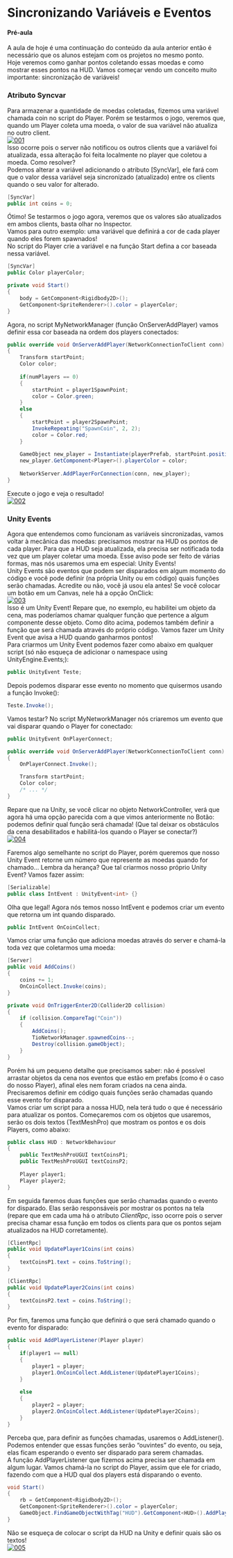 # Sincronizando Variáveis e Eventos

#### Pré-aula
A aula de hoje é uma continuação do conteúdo da aula anterior então é necessário que os alunos estejam com os projetos no mesmo ponto.<br>
Hoje veremos como ganhar pontos coletando essas moedas e como mostrar esses pontos na HUD. Vamos começar vendo um conceito muito importante: sincronização de variáveis!

### Atributo Syncvar
Para armazenar a quantidade de moedas coletadas, fizemos uma variável chamada coin no script do Player. Porém se testarmos o jogo, veremos que, quando um Player coleta uma moeda, o valor de sua variável não atualiza no outro client.<br>
[![001](https://github.com/mastheusum/Aulas/blob/main/Expert-Games/Lesson%2004/Screenshots/001.gif "001")](https://github.com/mastheusum/Aulas/blob/main/Expert-Games/Lesson%2004/Screenshots/001.gif "001")<br>
Isso ocorre pois o server não notificou os outros clients que a variável foi atualizada, essa alteração foi feita localmente no player que coletou a moeda. Como resolver?<br>
Podemos alterar a variável adicionando o atributo [SyncVar], ele fará com que o valor dessa variável seja sincronizado (atualizado) entre os clients quando o seu valor for alterado.

```cs
[SyncVar]
public int coins = 0;
```
Ótimo! Se testarmos o jogo agora, veremos que os valores são atualizados em ambos clients, basta olhar no Inspector.<br>
Vamos para outro exemplo: uma variável que definirá a cor de cada player quando eles forem spawnados! <br>
No script do Player crie a variável e na função Start defina a cor baseada nessa variável.

```cs
[SyncVar]
public Color playerColor;

private void Start()
{
    body = GetComponent<Rigidbody2D>();
    GetComponent<SpriteRenderer>().color = playerColor;
}
```
Agora, no script MyNetworkManager (função OnServerAddPlayer) vamos definir essa cor baseada na ordem dos players conectados:

```cs
public override void OnServerAddPlayer(NetworkConnectionToClient conn)
{
    Transform startPoint;
    Color color;
    
    if(numPlayers == 0)
    {
        startPoint = player1SpawnPoint;
        color = Color.green;
    }
    else
    {
        startPoint = player2SpawnPoint;
        InvokeRepeating("SpawnCoin", 2, 2);
        color = Color.red;
    }
    
    GameObject new_player = Instantiate(playerPrefab, startPoint.position, startPoint.rotation);
    new_player.GetComponent<Player>().playerColor = color;
    
    NetworkServer.AddPlayerForConnection(conn, new_player);
}
```
Execute o jogo e veja o resultado!<br>
[![002](https://github.com/mastheusum/Aulas/blob/main/Expert-Games/Lesson%2004/Screenshots/002.png "002")](https://github.com/mastheusum/Aulas/blob/main/Expert-Games/Lesson%2004/Screenshots/002.png "002")<br>

### Unity Events
Agora que entendemos como funcionam as variáveis sincronizadas, vamos voltar à mecânica das moedas: precisamos mostrar na HUD os pontos de cada player. Para que a HUD seja atualizada, ela precisa ser notificada toda vez que um player coletar uma moeda. Esse aviso pode ser feito de várias formas, mas nós usaremos uma em especial: Unity Events!<br>
Unity Events são eventos que podem ser disparados em algum momento do código e você pode definir (na própria Unity ou em código) quais funções serão chamadas. Acredite ou não, você já usou ela antes! Se você colocar um botão em um Canvas, nele há a opção OnClick:<br>
[![003](https://github.com/mastheusum/Aulas/blob/main/Expert-Games/Lesson%2004/Screenshots/003.gif "003")](https://github.com/mastheusum/Aulas/blob/main/Expert-Games/Lesson%2004/Screenshots/003.gif "003")<br>
Isso é um Unity Event! Repare que, no exemplo, eu habilitei um objeto da cena, mas poderíamos chamar qualquer função que pertence a algum componente desse objeto. Como dito acima, podemos também definir a função que será chamada através do próprio código. Vamos fazer um Unity Event que avisa a HUD quando ganharmos pontos!
<br>
Para criarmos um Unity Event podemos fazer como abaixo em qualquer script (só não esqueça de adicionar o namespace using UnityEngine.Events;):

```cs
public UnityEvent Teste;
```
Depois podemos disparar esse evento no momento que quisermos usando a função Invoke():

```cs
Teste.Invoke();
```

Vamos testar? No script MyNetworkManager nós criaremos um evento que vai disparar quando o Player for conectado:
```cs
public UnityEvent OnPlayerConnect;

public override void OnServerAddPlayer(NetworkConnectionToClient conn)
{
    OnPlayerConnect.Invoke();

    Transform startPoint;
    Color color;
    /* ... */
}
```

Repare que na Unity, se você clicar no objeto NetworkController, verá que agora há uma opção parecida com a que vimos anteriormente no Botão: podemos definir qual função será chamada! (Que tal deixar os obstáculos da cena desabilitados e habilitá-los quando o Player se conectar?)<br>
[![004](https://github.com/mastheusum/Aulas/blob/main/Expert-Games/Lesson%2004/Screenshots/004.gif "004")](https://github.com/mastheusum/Aulas/blob/main/Expert-Games/Lesson%2004/Screenshots/004.gif "004")<br>

Faremos algo semelhante no script do Player, porém queremos que nosso Unity Event retorne um número que represente as moedas quando for chamado… Lembra da herança? Que tal criarmos nosso próprio Unity Event? Vamos fazer assim:

```cs
[Serializable]
public class IntEvent : UnityEvent<int> {}
```

Olha que legal! Agora nós temos nosso IntEvent e podemos criar um evento que retorna um int quando disparado.

```cs
public IntEvent OnCoinCollect;
```

Vamos criar uma função que adiciona moedas através do server e chamá-la toda vez que coletarmos uma moeda:

```cs
[Server]
public void AddCoins()
{
    coins += 1;
    OnCoinCollect.Invoke(coins);
}

private void OnTriggerEnter2D(Collider2D collision)
{
    if (collision.CompareTag("Coin"))
    {
        AddCoins();
        TioNetworkManager.spawnedCoins--;
        Destroy(collision.gameObject);
    }
}
```

Porém há um pequeno detalhe que precisamos saber: não é possível arrastar objetos da cena nos eventos que estão em prefabs (como é o caso do nosso Player), afinal eles nem foram criados na cena ainda. Precisaremos definir em código quais funções serão chamadas quando esse evento for disparado.
<br>
Vamos criar um script para a nossa HUD, nela terá tudo o que é necessário para atualizar os pontos. Começaremos com os objetos que usaremos, serão os dois textos (TextMeshPro) que mostram os pontos e os dois Players, como abaixo:

```cs
public class HUD : NetworkBehaviour
{
    public TextMeshProUGUI textCoinsP1;
    public TextMeshProUGUI textCoinsP2;
    
    Player player1;
    Player player2;
}
```

Em seguida faremos duas funções que serão chamadas quando o evento for disparado. Elas serão responsáveis por mostrar os pontos na tela (repare que em cada uma há o atributo *ClientRpc*, isso ocorre pois o server precisa chamar essa função em todos os clients para que os pontos sejam atualizados na HUD corretamente).

```cs
[ClientRpc]
public void UpdatePlayer1Coins(int coins)
{
    textCoinsP1.text = coins.ToString();
}

[ClientRpc]
public void UpdatePlayer2Coins(int coins)
{
    textCoinsP2.text = coins.ToString();
}
```

Por fim, faremos uma função que definirá o que será chamado quando o evento for disparado:

```cs
public void AddPlayerListener(Player player)
{
    if(player1 == null)
    {
        player1 = player;
        player1.OnCoinCollect.AddListener(UpdatePlayer1Coins);
    }
    
    else
    {
        player2 = player;
        player2.OnCoinCollect.AddListener(UpdatePlayer2Coins);
    }
}
```

Perceba que, para definir as funções chamadas, usaremos o AddListener(). Podemos entender que essas funções serão “ouvintes” do evento, ou seja, elas ficam esperando o evento ser disparado para serem chamadas.
<br>
A função AddPlayerListener que fizemos acima precisa ser chamada em algum lugar. Vamos chamá-la no script do Player, assim que ele for criado, fazendo com que a HUD qual dos players está disparando o evento.

```cs
void Start()
{
    rb = GetComponent<Rigidbody2D>();
    GetComponent<SpriteRenderer>().color = playerColor;
    GameObject.FindGameObjectWithTag("HUD").GetComponent<HUD>().AddPlayerListener(this);
}
```

Não se esqueça de colocar o script da HUD na Unity e definir quais são os textos!<br>
[![005](https://github.com/mastheusum/Aulas/blob/main/Expert-Games/Lesson%2004/Screenshots/005.png "005")](https://github.com/mastheusum/Aulas/blob/main/Expert-Games/Lesson%2004/Screenshots/005.png "005")<br>